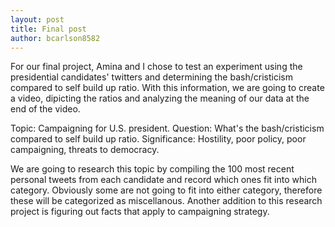 ```yaml
---
layout: post
title: Final post
author: bcarlson8582
---
```


For our final project, Amina and I chose to test an experiment using the presidential candidates' twitters
and determining the bash/cristicism compared to self build up ratio. With this information, we are going to 
create a video, dipicting the ratios and analyzing the meaning of our data at the end of the video.

Topic: Campaigning for U.S. president.
Question: What's the bash/cristicism compared to self build up ratio.
Significance: Hostility, poor policy, poor campaigning, threats to democracy.

We are going to research this topic by compiling the 100 most recent personal tweets from each candidate
and record which ones fit into which category. Obviously some are not going to fit into either category, 
therefore these will be categorized as miscellanous. Another addition to this research project is figuring
out facts that apply to campaigning strategy.
